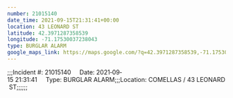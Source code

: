 ```yaml
---
number: 21015140
date_time: 2021-09-15T21:31:41+00:00
location: 43 LEONARD ST
latitude: 42.3971287358539
longitude: -71.17530037238043
type: BURGLAR ALARM
google_maps_link: https://maps.google.com/?q=42.3971287358539,-71.17530037238043
---
```


;;;Incident #: 21015140     Date: 2021‐09‐15 21:31:41     Type: BURGLAR ALARM;;;Location: COMELLAS / 43 LEONARD ST;;;;;;
